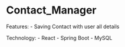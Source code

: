 # Contact_Manager

Features:
    - Saving Contact with user all details

Technology: 
    - React
    - Spring Boot
    - MySQL